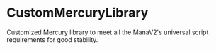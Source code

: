 # CustomMercuryLibrary
Customized Mercury library to meet all the ManaV2's universal script requirements for good stability.